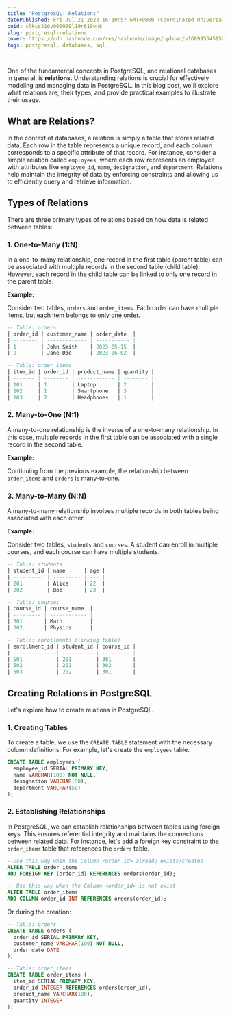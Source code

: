 ```yaml
---
title: "PostgreSQL: Relations"
datePublished: Fri Jul 21 2023 16:10:57 GMT+0000 (Coordinated Universal Time)
cuid: clkcs316v000009l19r619vn8
slug: postgresql-relations
cover: https://cdn.hashnode.com/res/hashnode/image/upload/v1689953459502/773dae24-5613-44bf-82d0-1d8414fbd323.png
tags: postgresql, databases, sql

---
```


One of the fundamental concepts in PostgreSQL, and relational databases in general, is **relations**. Understanding relations is crucial for effectively modeling and managing data in PostgreSQL. In this blog post, we'll explore what relations are, their types, and provide practical examples to illustrate their usage.

## What are Relations?

In the context of databases, a relation is simply a table that stores related data. Each row in the table represents a unique record, and each column corresponds to a specific attribute of that record. For instance, consider a simple relation called `employees`, where each row represents an employee with attributes like `employee_id`, `name`, `designation`, and `department`. Relations help maintain the integrity of data by enforcing constraints and allowing us to efficiently query and retrieve information.

## Types of Relations

There are three primary types of relations based on how data is related between tables:

### 1\. One-to-Many (1:N)

In a one-to-many relationship, one record in the first table (parent table) can be associated with multiple records in the second table (child table). However, each record in the child table can be linked to only one record in the parent table.

**Example:**

Consider two tables, `orders` and `order_items`. Each order can have multiple items, but each item belongs to only one order.

```sql
-- Table: orders
| order_id | customer_name | order_date  |
| -------- | ------------- | ----------- |
| 1        | John Smith    | 2023-05-15  |
| 2        | Jane Doe      | 2023-06-02  |

-- Table: order_items
| item_id | order_id | product_name | quantity |
| ------- | -------- | ------------ | -------- |
| 101     | 1        | Laptop       | 2        |
| 102     | 1        | Smartphone   | 3        |
| 103     | 2        | Headphones   | 1        |
```

### 2\. Many-to-One (N:1)

A many-to-one relationship is the inverse of a one-to-many relationship. In this case, multiple records in the first table can be associated with a single record in the second table.

**Example:**

Continuing from the previous example, the relationship between `order_items` and `orders` is many-to-one.

### 3\. Many-to-Many (N:N)

A many-to-many relationship involves multiple records in both tables being associated with each other.

**Example:**

Consider two tables, `students` and `courses`. A student can enroll in multiple courses, and each course can have multiple students.

```sql
-- Table: students
| student_id | name      | age |
| ---------- | --------- | --- |
| 201        | Alice     | 22  |
| 202        | Bob       | 23  |

-- Table: courses
| course_id | course_name  |
| --------- | ------------ |
| 301       | Math         |
| 302       | Physics      |

-- Table: enrollments (linking table)
| enrollment_id | student_id | course_id |
| ------------- | ---------- | --------- |
| 501           | 201        | 301       |
| 502           | 201        | 302       |
| 503           | 202        | 301       |
```

## Creating Relations in PostgreSQL

Let's explore how to create relations in PostgreSQL.

### 1\. Creating Tables

To create a table, we use the `CREATE TABLE` statement with the necessary column definitions. For example, let's create the `employees` table.

```sql
CREATE TABLE employees (
  employee_id SERIAL PRIMARY KEY,
  name VARCHAR(100) NOT NULL,
  designation VARCHAR(50),
  department VARCHAR(50)
);
```

### 2\. Establishing Relationships

In PostgreSQL, we can establish relationships between tables using foreign keys. This ensures referential integrity and maintains the connections between related data. For instance, let's add a foreign key constraint to the `order_items` table that references the `orders` table.

```sql
--Use this way when the Column <order_id> already exists/created
ALTER TABLE order_items
ADD FOREIGN KEY (order_id) REFERENCES orders(order_id);

-- Use this way when the Column <order_id> is not exist
ALTER TABLE order_items
ADD COLUMN order_id INT REFERENCES orders(order_id);
```

Or during the creation:

```sql
-- Table: orders
CREATE TABLE orders (
  order_id SERIAL PRIMARY KEY,
  customer_name VARCHAR(100) NOT NULL,
  order_date DATE
);

-- Table: order_items
CREATE TABLE order_items (
  item_id SERIAL PRIMARY KEY,
  order_id INTEGER REFERENCES orders(order_id),
  product_name VARCHAR(100),
  quantity INTEGER
);
```